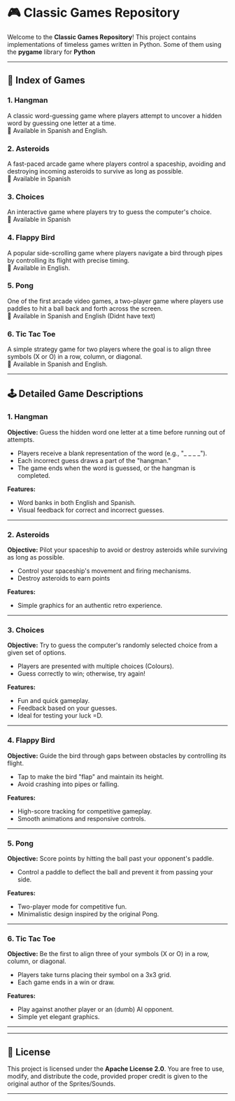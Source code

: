 # 🎮 **Classic Games Repository**  

Welcome to the **Classic Games Repository**! This project contains implementations of timeless games written in Python. Some of them using the **pygame** library for **Python**

---

## 📜 **Index of Games**

### 1. **Hangman**  
A classic word-guessing game where players attempt to uncover a hidden word by guessing one letter at a time.  
📌 Available in Spanish and English.

### 2. **Asteroids**  
A fast-paced arcade game where players control a spaceship, avoiding and destroying incoming asteroids to survive as long as possible.  
📌 Available in Spanish 

### 3. **Choices**  
An interactive game where players try to guess the computer's choice.  
📌 Available in Spanish 


### 4. **Flappy Bird**  
A popular side-scrolling game where players navigate a bird through pipes by controlling its flight with precise timing.  
📌 Available in English.


### 5. **Pong**  
One of the first arcade video games, a two-player game where players use paddles to hit a ball back and forth across the screen.  
📌 Available in Spanish and English (Didnt have text)


### 6. **Tic Tac Toe**  
A simple strategy game for two players where the goal is to align three symbols (X or O) in a row, column, or diagonal.  
📌 Available in Spanish and English.


---

## 🕹️ **Detailed Game Descriptions**

### 1. **Hangman**  
**Objective:** Guess the hidden word one letter at a time before running out of attempts.  
- Players receive a blank representation of the word (e.g., "_ _ _ _").  
- Each incorrect guess draws a part of the "hangman."  
- The game ends when the word is guessed, or the hangman is completed.  

**Features:**  
- Word banks in both English and Spanish.  
- Visual feedback for correct and incorrect guesses.  

---

### 2. **Asteroids**  
**Objective:** Pilot your spaceship to avoid or destroy asteroids while surviving as long as possible.  
- Control your spaceship's movement and firing mechanisms.  
- Destroy asteroids to earn points

**Features:**  
- Simple graphics for an authentic retro experience.  

---

### 3. **Choices**  
**Objective:** Try to guess the computer's randomly selected choice from a given set of options.  
- Players are presented with multiple choices (Colours).  
- Guess correctly to win; otherwise, try again!  

**Features:**  
- Fun and quick gameplay.  
- Feedback based on your guesses.  
- Ideal for testing your luck =D.  

---

### 4. **Flappy Bird**  
**Objective:** Guide the bird through gaps between obstacles by controlling its flight.  
- Tap to make the bird "flap" and maintain its height.  
- Avoid crashing into pipes or falling.  

**Features:**   
- High-score tracking for competitive gameplay.  
- Smooth animations and responsive controls.  

---

### 5. **Pong**  
**Objective:** Score points by hitting the ball past your opponent's paddle.  
- Control a paddle to deflect the ball and prevent it from passing your side.   

**Features:**  
- Two-player mode for competitive fun.   
- Minimalistic design inspired by the original Pong.  

---

### 6. **Tic Tac Toe**  
**Objective:** Be the first to align three of your symbols (X or O) in a row, column, or diagonal.  
- Players take turns placing their symbol on a 3x3 grid.  
- Each game ends in a win or draw.  

**Features:**  
- Play against another player or an (dumb) AI opponent.  
- Simple yet elegant graphics.  

---

---

## 📄 **License**

This project is licensed under the **Apache License 2.0**. You are free to use, modify, and distribute the code, provided proper credit is given to the original author of the Sprites/Sounds.  

---

